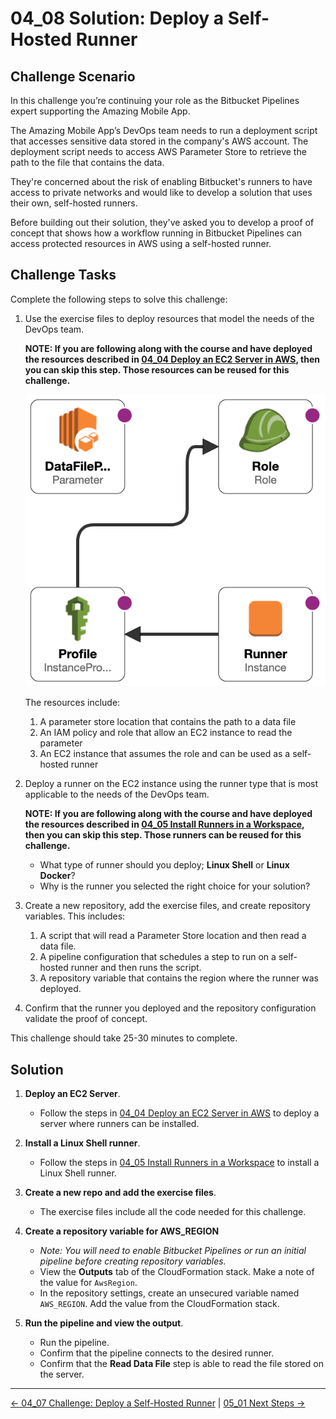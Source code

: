 # 04_08 Solution: Deploy a Self-Hosted Runner

## Challenge Scenario

In this challenge you’re continuing your role as the Bitbucket Pipelines expert supporting the Amazing Mobile App.

The Amazing Mobile App’s DevOps team needs to run a deployment script that accesses sensitive data stored in the company's AWS account.  The deployment script needs to access AWS Parameter Store to retrieve the path to the file that contains the data.

They're concerned about the risk of enabling Bitbucket's runners to have access to private networks and would like to develop a solution that uses their own, self-hosted runners.

Before building out their solution, they've asked you to develop a proof of concept that shows how a workflow running in Bitbucket Pipelines can access protected resources in AWS using a self-hosted runner.

## Challenge Tasks

Complete the following steps to solve this challenge:

1. Use the exercise files to deploy resources that model the needs of the DevOps team.

    **NOTE: If you are following along with the course and have deployed the resources described in [04_04 Deploy an EC2 Server in AWS](../04_04_deploy_an_ec2_server_in_aws/README.md), then you can skip this step.  Those resources can be reused for this challenge.**

    ![AWS Resources](./images/cfn-designer.png)

    The resources include:

    1. A parameter store location that contains the path to a data file
    1. An IAM policy and role that allow an EC2 instance to read the parameter
    1. An EC2 instance that assumes the role and can be used as a self-hosted runner

1. Deploy a runner on the EC2 instance using the runner type that is most applicable to the needs of the DevOps team.

    **NOTE: If you are following along with the course and have deployed the resources described in [04_05 Install Runners in a Workspace](../04_05_install_runners_in_a_workspace/), then you can skip this step.  Those runners can be reused for this challenge.**

    - What type of runner should you deploy; **Linux Shell** or **Linux Docker**?
    - Why is the runner you selected the right choice for your solution?

1. Create a new repository, add the exercise files, and create repository variables. This includes:

    1. A script that will read a Parameter Store location and then read a data file.
    1. A pipeline configuration that schedules a step to run on a self-hosted runner and then runs the script.
    1. A repository variable that contains the region where the runner was deployed.

1. Confirm that the runner you deployed and the repository configuration validate the proof of concept.

This challenge should take 25-30 minutes to complete.

## Solution

1. **Deploy an EC2 Server**.

    - Follow the steps in [04_04 Deploy an EC2 Server in AWS](../04_04_deploy_an_ec2_server_in_aws/README.md) to deploy a server where runners can be installed.

1. **Install a Linux Shell runner**.

    - Follow the steps in [04_05 Install Runners in a Workspace](../04_05_install_runners_in_a_workspace/) to install a Linux Shell runner.

1. **Create a new repo and add the exercise files**.

    - The exercise files include all the code needed for this challenge.

1. **Create a repository variable for AWS_REGION**

    - _Note: You will need to enable Bitbucket Pipelines or run an initial pipeline before creating repository variables._
    - View the **Outputs** tab of the CloudFormation stack.  Make a note of the value for `AwsRegion`.
    - In the repository settings, create an unsecured variable named `AWS_REGION`.  Add the value from the CloudFormation stack.

1. **Run the pipeline and view the output**.

    - Run the pipeline.
    - Confirm that the pipeline connects to the desired runner.
    - Confirm that the **Read Data File** step is able to read the file stored on the server.

<!-- FooterStart -->
---
[← 04_07 Challenge: Deploy a Self-Hosted Runner](../04_07_challenge_deploy_a_self_hosted_runner/README.md) | [05_01 Next Steps →](../../ch5_conclusion/05_01_next_steps/README.md)
<!-- FooterEnd -->
